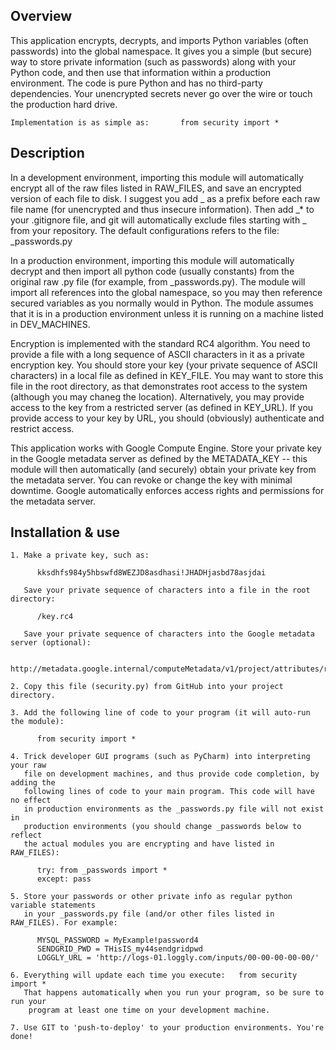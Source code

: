 ## Overview

This application encrypts, decrypts, and imports Python variables (often passwords) into the global namespace. It gives you a simple (but secure) way to store private information (such as passwords) along with your Python code, and then use that information within a production environment. The code is pure Python and has no third-party dependencies. Your unencrypted secrets never go over the wire or touch the production hard drive.

    Implementation is as simple as:       from security import *

## Description

In a development environment, importing this module will automatically encrypt all of the raw files listed in RAW_FILES, and save an encrypted version of each file to disk. I suggest you add _ as a prefix before each raw file name (for unencrypted and thus insecure information). Then add _* to your .gitignore file, and git will automatically exclude files starting with _ from your repository. The default configurations refers to the file: _passwords.py

In a production environment, importing this module will automatically decrypt and then import all python code (usually constants) from the original raw .py file (for example, from _passwords.py). The module will import all references into the global namespace, so you may then reference secured variables as you normally would in Python. The module assumes that it is in a production environment unless it is running on a machine listed in DEV_MACHINES. 

Encryption is implemented with the standard RC4 algorithm. You need to provide a file with a long sequence of ASCII characters in it as a private encryption key. You should store your key (your private sequence of ASCII characters) in a local file as defined in KEY_FILE. You may want to store this file in the root directory, as that demonstrates root access to the system (although you may chaneg the location). Alternatively, you may provide access to the key from a restricted server (as defined in KEY_URL). If you provide access to your key by URL, you should (obviously) authenticate and restrict access.  

This application works with Google Compute Engine. Store your private key in the Google metadata server as defined by the METADATA_KEY -- this module will then automatically (and securely) obtain your private key from the metadata server. You can revoke or change the key with minimal downtime. Google automatically enforces access rights and permissions for the metadata server.
  
## Installation & use

    1. Make a private key, such as:  
    
          kksdhfs984y5hbswfd8WEZJD8asdhasi!JHADHjasbd78asjdai  
          
       Save your private sequence of characters into a file in the root directory:  
          
          /key.rc4  
          
       Save your private sequence of characters into the Google metadata server (optional):  
       
          http://metadata.google.internal/computeMetadata/v1/project/attributes/rc4  
    
    2. Copy this file (security.py) from GitHub into your project directory.  

    3. Add the following line of code to your program (it will auto-run the module):  

          from security import *   

    4. Trick developer GUI programs (such as PyCharm) into interpreting your raw  
       file on development machines, and thus provide code completion, by adding the  
       following lines of code to your main program. This code will have no effect  
       in production environments as the _passwords.py file will not exist in   
       production environments (you should change _passwords below to reflect  
       the actual modules you are encrypting and have listed in RAW_FILES):  

          try: from _passwords import *  
          except: pass  

    5. Store your passwords or other private info as regular python variable statements  
       in your _passwords.py file (and/or other files listed in RAW_FILES). For example:  

          MYSQL_PASSWORD = MyExample!password4   
          SENDGRID_PWD = THisIS_my44sendgridpwd   
          LOGGLY_URL = 'http://logs-01.loggly.com/inputs/00-00-00-00-00/'   
        
    6. Everything will update each time you execute:   from security import *  
       That happens automatically when you run your program, so be sure to run your  
        program at least one time on your development machine.  
          
    7. Use GIT to 'push-to-deploy' to your production environments. You're done!  
       
    
